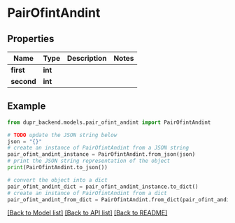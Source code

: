 # PairOfintAndint


## Properties

Name | Type | Description | Notes
------------ | ------------- | ------------- | -------------
**first** | **int** |  | 
**second** | **int** |  | 

## Example

```python
from dupr_backend.models.pair_ofint_andint import PairOfintAndint

# TODO update the JSON string below
json = "{}"
# create an instance of PairOfintAndint from a JSON string
pair_ofint_andint_instance = PairOfintAndint.from_json(json)
# print the JSON string representation of the object
print(PairOfintAndint.to_json())

# convert the object into a dict
pair_ofint_andint_dict = pair_ofint_andint_instance.to_dict()
# create an instance of PairOfintAndint from a dict
pair_ofint_andint_from_dict = PairOfintAndint.from_dict(pair_ofint_andint_dict)
```
[[Back to Model list]](../README.md#documentation-for-models) [[Back to API list]](../README.md#documentation-for-api-endpoints) [[Back to README]](../README.md)


